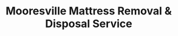 ---
layout: location.njk
title: Mooresville Mattress Removal & Disposal Service
description: Professional mattress removal in Mooresville, NC. Next-day pickup  Licensed, insured, and eco-friendly serving Race City USA.
permalink: /mattress-removal/north-carolina/charlotte/mooresville/
city: Mooresville
state: North Carolina
stateSlug: north-carolina
parentMetro: Charlotte
coordinates:
  lat: 35.5851
  lng: -80.8098
pricing:
  startingPrice: 125
  single: 125
  queen: 125
  king: 135
  boxSpring: 30
neighborhoods:
  - name: "Downtown Mooresville"
    zipCodes: ["28117"]
  - name: "Lake Norman Waterfront"
    zipCodes: ["28117"]
  - name: "Morrison Plantation"
    zipCodes: ["28117"]
  - name: "Brawley School Road"
    zipCodes: ["28117"]
  - name: "Mazeppa Road"
    zipCodes: ["28117"]
  - name: "Williamson Road"
    zipCodes: ["28117"]
  - name: "Highway 115"
    zipCodes: ["28117"]
  - name: "Cornelius Road"
    zipCodes: ["28117"]
  - name: "Perth Road"
    zipCodes: ["28117"]
  - name: "Langtree"
    zipCodes: ["28117"]
  - name: "McLelland Avenue"
    zipCodes: ["28117"]
  - name: "Shearers Road"
    zipCodes: ["28117"]
  - name: "NASCAR Technical Institute Area"
    zipCodes: ["28117"]
  - name: "Lowe's Corporate Campus"
    zipCodes: ["28117"]
  - name: "Race Shop District"
    zipCodes: ["28117"]
zipCodes: 
  - "28117"
recyclingPartners:
  - "Iredell County Twin Oaks Facility"
  - "Mooresville Transfer Station"
  - "Iredell County Solid Waste West Site"
localRegulations: "Mooresville mattress disposal requires coordination with Iredell County solid waste facilities. Materials must be properly loaded and secured or face $50 civil penalty. Twin Oaks Facility operates M-F 7:30am-4pm, Sat 8am-noon. Waste must be separated by category or charged at higher rates. Mooresville Transfer Station located at 158 Macleod Dr serves local residents."
nearbyCities:
  - name: "Charlotte"
    distance: "25 miles"
    isSuburb: false
  - name: "Huntersville"
    distance: "15 miles"
    isSuburb: true
  - name: "Kannapolis"
    distance: "20 miles"
    isSuburb: true
reviews:
  count: 184
  featured:
    - reviewer: "NASCAR Shop Employee"
      rating: 5
      text: "Perfect service during our team shop renovation. They worked around our race car transport schedule and handled the heavy-duty mattresses from our driver facilities without any issues. Professional crew that understands the racing industry timeline pressures."
      neighborhood: "Race Shop District"
    - reviewer: "Lake Norman Resident"
      rating: 5  
      text: "Excellent! Quick scheduling and they navigated our lakefront driveway perfectly."
      neighborhood: "Lake Norman Waterfront"
    - reviewer: "Morrison Family"
      rating: 5
      text: "Called on Wednesday for a king mattress pickup from our master bedroom. The team arrived Thursday morning exactly on time, wrapped everything properly to protect our hardwood floors, and completed the removal in under 20 minutes. Much easier than driving to the Twin Oaks facility and dealing with the county's waste separation requirements ourselves. The $135 fee was completely worth avoiding that hassle, especially since my husband travels frequently for work at Lowe's corporate and doesn't have time for dump runs."
      neighborhood: "Morrison Plantation"
faqs:
  - question: "How quickly can you remove mattresses in Mooresville?"
    answer: "We provide next-day service throughout Mooresville and can coordinate around NASCAR industry schedules and Lake Norman area logistics."
  - question: "Do you serve all Mooresville neighborhoods?"
    answer: "Yes, we provide comprehensive coverage from downtown to Lake Norman waterfront properties, Morrison Plantation, NASCAR Technical Institute area, and all surrounding neighborhoods."
  - question: "What's included in your $125 Mooresville pickup fee?"
    answer: "Base price covers pickup, loading, transportation, and eco-friendly recycling for one mattress. Box springs add $30 each."
  - question: "How does this compare to using Iredell County facilities?"
    answer: "Our service eliminates trips to Twin Oaks Facility, waste separation requirements, and potential $50 penalties for improper loading. We handle everything door-to-door."
  - question: "Can you coordinate with NASCAR industry schedules?"
    answer: "Absolutely. We understand the racing industry's demanding timelines and can work around race shop operations, team travel schedules, and corporate facility needs."
  - question: "Are you licensed for waste removal in Iredell County?"
    answer: "We maintain all required North Carolina and Iredell County permits with comprehensive insurance coverage for residential and commercial services."
  - question: "Do you service Lake Norman waterfront properties?"
    answer: "Our team is experienced with lakefront access challenges including steep driveways, narrow boat access roads, and seasonal lake level considerations."
  - question: "What payment methods do you accept in Mooresville?"
    answer: "We accept cash, all major credit cards, and provide invoicing for NASCAR teams, corporate facilities, and racing-related businesses."
schema:
  "@type": "LocalBusiness"
  name: "A Bedder World Mooresville"
  address:
    "@type": "PostalAddress"
    addressLocality: "Mooresville"
    addressRegion: "NC"
    addressCountry: "US"
  geo:
    "@type": "GeoCoordinates" 
    latitude: 35.5851
    longitude: -80.8098
  telephone: "(720) 263-6094"
  priceRange: "$125-$180"
  aggregateRating:
    "@type": "AggregateRating"
    ratingValue: 4.9
    reviewCount: 184
pageContent:
  heroDescription: "Professional mattress disposal serving Race City USA and premier Lake Norman community. Part of our nationwide network that has recycled over 1 million mattresses, we provide next-day pickup with transparent pricing "
  
  aboutService: "We provide professional mattress removal throughout Mooresville with next-day pickup  Our service handles the unique demands of Race City USA, from NASCAR team facilities and driver residences to Lake Norman waterfront homes and corporate headquarters like Lowe's. As a thriving Charlotte suburb with over 50,000 residents, Mooresville requires expertise in both high-end lakefront properties and racing industry logistics. We eliminate the hassle of Iredell County's waste facility requirements, providing door-to-door pickup and transportation to approved recycling facilities. Every mattress we collect joins our nationwide network that has successfully diverted over 1 million mattresses from landfills, with 80% of materials recovered for reuse including steel springs, foam, and fabric components."

  serviceAreasIntro: "We provide mattress pickup service throughout Mooresville and ZIP code 28117, from downtown to Lake Norman waterfront properties, Morrison Plantation, and the NASCAR Technical Institute area. Our team handles both lakefront access challenges with steep driveways and race shop facilities with specialized scheduling needs. We serve residential neighborhoods, corporate campuses like Lowe's headquarters, and racing-related businesses throughout the Race Shop District. As a Charlotte suburb with many commuters, we offer flexible scheduling including early morning and evening pickup windows to accommodate professional schedules."

  regulationsCompliance: "We handle all waste disposal regulations so you don't have to navigate Iredell County's facility requirements or risk the $50 penalties for improper loading. Our licensed service eliminates trips to Twin Oaks Facility in Statesville or the local Mooresville Transfer Station, along with their waste separation requirements and restricted operating hours. While county facilities operate limited schedules (M-F 7:30am-4pm, Sat 8am-noon), we provide convenient pickup when you need it. Our team understands local disposal requirements and maintains all necessary permits and insurance coverage, ensuring compliant mattress removal from Lake Norman estates to NASCAR team facilities throughout Mooresville."

  environmentalImpact: "Environmental responsibility resonates strongly in Mooresville, where NASCAR's technological innovation meets Lake Norman's natural beauty. As part of our nationwide network that has recycled over 1 million mattresses, we support the community's commitment to sustainability and resource efficiency. Through partnerships with approved regional facilities, we ensure 80% of mattress components get recovered rather than adding to landfill capacity. Steel springs return to manufacturing processes that align with the area's automotive and racing technology expertise, foam becomes carpet padding, and fabric gets repurposed into new products. This comprehensive approach serves a community that values both high-performance engineering and environmental stewardship."

  howItWorksScheduling: "Call or book online for next-day service throughout Mooresville and the Lake Norman area. We coordinate with NASCAR industry schedules, corporate facility needs, and residential preferences."

  howItWorksService: "Our licensed team understands Mooresville's unique characteristics, from lakefront property access to race shop logistics. We handle all county disposal requirements while providing convenient door-to-door service."

  howItWorksDisposal: "Every mattress joins our nationwide recycling network that has processed over 1 million mattresses. Materials go to approved facilities where components get recovered for reuse, supporting Race City USA's innovation-driven community values."

  sidebarStats:
    mattressesRemoved: "3,800"
---